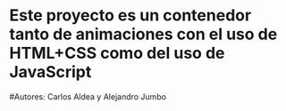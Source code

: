 ﻿# Este proyecto es un contenedor tanto de animaciones con el uso de HTML+CSS como del uso de JavaScript
 #Autores: Carlos Aldea y Alejandro Jumbo

